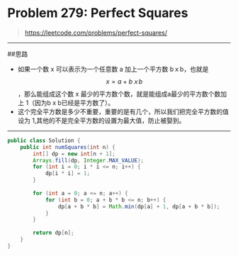 # Problem 279: Perfect Squares


> https://leetcode.com/problems/perfect-squares/

-----------
##思路
* 如果一个数 x 可以表示为一个任意数 a 加上一个平方数 bｘb，也就是 $$x = a + b ｘ b$$，那么能组成这个数 x 最少的平方数个数，就是能组成a最少的平方数个数加上 1（因为b x b已经是平方数了）。
* 这个完全平方数是多少不重要，重要的是有几个，所以我们把完全平方数的值设为 1,其他的不是完全平方数的设置为最大值，防止被娶到。

--------------
```java
public class Solution {
    public int numSquares(int n) {
        int[] dp = new int[n + 1];
        Arrays.fill(dp, Integer.MAX_VALUE);
        for (int i = 0; i * i <= n; i++) {
            dp[i * i] = 1;
        }
        
        for (int a = 0; a <= n; a++) {
            for (int b = 0; a + b * b <= n; b++) {
                dp[a + b * b] = Math.min(dp[a] + 1, dp[a + b * b]);
            }
        }
        
        return dp[n];
    }
}
```





















